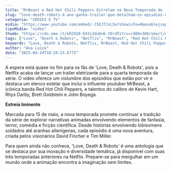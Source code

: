```yaml
---
title: "MrBeast e Red Hot Chili Peppers Estrelam na Nova Temporada de 'Love, Death & Robots'"
slug: "love-death-robots-4-ano-ganha-trailer-que-detalham-os-episdios-e-elenco"
categoria: "SÉRIES E TV"
midia: "https://www.youtube.com/embed/-15EJ7JsL5o?showinfo=0&enablejsapi=1"
tipoMidia: "video"
thumb: "https://cdn.ome.lt/kR2928-E93i3du6n6-tOrdTztrc=/480x360/smart/extras/conteudos/Captura_de_tela_2025-04-24_141322.png"
tags: ["Love", "Death & Robots", "Netflix", "MrBeast", "Red Hot Chili Peppers", "Kevin Hart", "estreia", "trailer", "4a temporada"]
keywords: "Love, Death & Robots, Netflix, MrBeast, Red Hot Chili Peppers, Kevin Hart, estreia, trailer, 4a temporada"
author: "Ana Luiza"
data: "2025-04-24T18:28:23.677Z"
---
```


A espera está quase no fim para os fãs de 'Love, Death & Robots', pois a Netflix acaba de lançar um trailer eletrizante para a quarta temporada da série. O vídeo oferece um vislumbre dos episódios que estão por vir e destaca um elenco estelar que inclui o influente youtuber MrBeast, a icônica banda Red Hot Chili Peppers, e talentos do calibre de Kevin Hart, Rhys Darby, Brett Goldstein e John Boyega.

**Estreia Iminente**

Marcada para 15 de maio, a nova temporada promete continuar a tradição da série de explorar narrativas animadas envolvendo elementos de fantasia, terror, comédia e ficção científica. Desde histórias envolvendo lobisomens soldados até aranhas alienígenas, cada episódio é uma nova aventura, criada pelos visionários David Fincher e Tim Miller.

Para quem ainda não conhece, 'Love, Death & Robots' é uma antologia que se destaca por sua inovação e diversidade temática, já disponível com suas três temporadas anteriores na Netflix. Prepare-se para mergulhar em um mundo onde a animação encontra a imaginação sem limites.